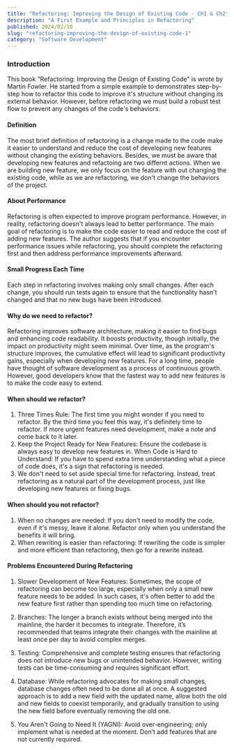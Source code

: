 ```yaml
---
title: "Refactoring: Improving the Design of Existing Code - Ch1 & Ch2"
description: "A First Example and Principles in Refactoring"
published: 2024/02/10
slug: "refactoring-improving-the-design-of-existing-code-1"
category: "Software Development"
---
```


###  Introduction
This book "Refactoring: Improving the Design of Existing Code" is wrote by Martin Fowler. He started from a simple example to demonstrates step-by-step how to refactor this code to improve it's structure without changing its external behavior. However, before refactoring we must build a robust test flow to prevent any changes of the code's behaviors. 

#### Definition
The most brief definition of refactoring is a change made to the code make it easier to understand and reduce the cost of developing new features without changing the existing behaviors. Besides, we must be aware that developing new features and refactoing are two differnt actions. When we are building new feature, we only focus on the feature with out changing the existing code, while as we are refactoring, we don't change the behaviors of the project.  

#### About Performance
Refactoring is often expected to improve program performance. However, in reality, refactoring doesn't always lead to better performance. The main goal of refactoring is to make the code easier to read and reduce the cost of adding new features. The author suggests that if you encounter performance issues while refactoring, you should complete the refactoring first and then address performance improvements afterward.

#### Small Progress Each Time
Each step in refactoring involves making only small changes. After each change, you should run tests again to ensure that the functionality hasn't changed and that no new bugs have been introduced.

#### Why do we need to refactor?
Refactoring improves software architecture, making it easier to find bugs and enhancing code readability. It boosts productivity, though initially, the impact on productivity might seem minimal. Over time, as the program's structure improves, the cumulative effect will lead to significant productivity gains, especially when developing new features. For a long time, people have thought of software development as a process of continuous growth. However, good developers know that the fastest way to add new features is to make the code easy to extend.

#### When should we refactor?
1. Three Times Rule: The first time you might wonder if you need to refactor. By the third time you feel this way, it's definitely time to refactor. If more urgent features need development, make a note and come back to it later.
2. Keep the Project Ready for New Features: Ensure the codebase is always easy to develop new features in.
When Code is Hard to Understand: If you have to spend extra time understanding what a piece of code does, it's a sign that refactoring is needed.
3. We don't need to set aside special time for refactoring. Instead, treat refactoring as a natural part of the development process, just like developing new features or fixing bugs.

#### When should you not refactor?
1. When no changes are needed: If you don't need to modify the code, even if it's messy, leave it alone. Refactor only when you understand the benefits it will bring.
2. When rewriting is easier than refactoring: If rewriting the code is simpler and more efficient than refactoring, then go for a rewrite instead.

#### Problems Encountered During Refactoring
1. Slower Development of New Features:
Sometimes, the scope of refactoring can become too large, especially when only a small new feature needs to be added. In such cases, it's often better to add the new feature first rather than spending too much time on refactoring.

2. Branches:
The longer a branch exists without being merged into the mainline, the harder it becomes to integrate. Therefore, it’s recommended that teams integrate their changes with the mainline at least once per day to avoid complex merges.

3. Testing:
Comprehensive and complete testing ensures that refactoring does not introduce new bugs or unintended behavior. However, writing tests can be time-consuming and requires significant effort.

4. Database:
While refactoring advocates for making small changes, database changes often need to be done all at once. A suggested approach is to add a new field with the updated name, allow both the old and new fields to coexist temporarily, and gradually transition to using the new field before eventually removing the old one.

5. You Aren't Going to Need It (YAGNI):
Avoid over-engineering; only implement what is needed at the moment. Don’t add features that are not currently required.

